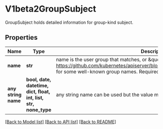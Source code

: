 # V1beta2GroupSubject

GroupSubject holds detailed information for group-kind subject.

## Properties
Name | Type | Description | Notes
------------ | ------------- | ------------- | -------------
**name** | **str** | name is the user group that matches, or \&quot;*\&quot; to match all user groups. See https://github.com/kubernetes/apiserver/blob/master/pkg/authentication/user/user.go for some well-known group names. Required. | 
**any string name** | **bool, date, datetime, dict, float, int, list, str, none_type** | any string name can be used but the value must be the correct type | [optional]

[[Back to Model list]](../README.md#documentation-for-models) [[Back to API list]](../README.md#documentation-for-api-endpoints) [[Back to README]](../README.md)


